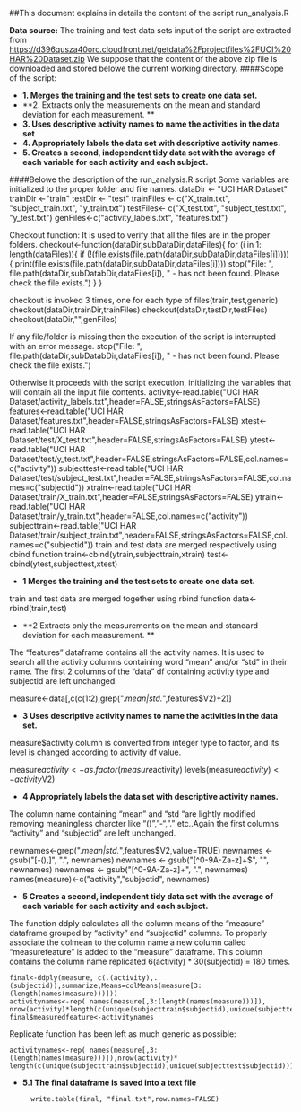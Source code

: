 ##This document explains in details the content of the script run_analysis.R 

**Data source:**
The training and test data sets input of the script are extracted from
https://d396qusza40orc.cloudfront.net/getdata%2Fprojectfiles%2FUCI%20HAR%20Dataset.zip
We suppose that the content of the above zip file is downloaded and stored belowe the current working directory.
####Scope of the script:
* **1.	Merges the training and the test sets to create one data set.**
* **2.	Extracts only the measurements on the mean and standard deviation for each measurement. **
* **3.	Uses descriptive activity names to name the activities in the data set**
* **4.	Appropriately labels the data set with descriptive activity names.**
* **5.	Creates a second, independent tidy data set with the average of each variable for each activity and each subject.**

####Belowe the description of the run_analysis.R script
Some variables are initialized to the proper folder and file names.
dataDir <- "UCI HAR Dataset"
trainDir <-"train"
testDir <- "test"
trainFiles <- c("X_train.txt", "subject_train.txt", "y_train.txt")
testFiles<- c("X_test.txt", "subject_test.txt", "y_test.txt")
genFiles<-c("activity_labels.txt", "features.txt")

Checkout function: It is used to verify that all the files are in the proper folders.
checkout<-function(dataDir,subDataDir,dataFiles){
	for (i in 1: length(dataFiles)){
		if (!(file.exists(file.path(dataDir,subDataDir,dataFiles[i])))) {
			print(file.exists(file.path(dataDir,subDataDir,dataFiles[i])))
			stop("File: ", file.path(dataDir,subDatabDir,dataFiles[i]), " - has not been found. Please check the file exists.")	
		}
}

checkout is invoked 3 times, one for each type of files(train,test,generic)
checkout(dataDir,trainDir,trainFiles)
checkout(dataDir,testDir,testFiles)
checkout(dataDir,"",genFiles)

If any file/folder is missing then the execution of the script is interrupted with an error message. 
stop("File: ", file.path(dataDir,subDatabDir,dataFiles[i]), " - has not been found. Please check the file exists.")	

Otherwise it proceeds with the script execution, initializing the variables that will contain all the input file contents. 
activity<-read.table("UCI HAR Dataset/activity_labels.txt",header=FALSE,stringsAsFactors=FALSE)
features<-read.table("UCI HAR Dataset/features.txt",header=FALSE,stringsAsFactors=FALSE)
xtest<-read.table("UCI HAR Dataset/test/X_test.txt",header=FALSE,stringsAsFactors=FALSE)
ytest<-read.table("UCI HAR Dataset/test/y_test.txt",header=FALSE,stringsAsFactors=FALSE,col.names=c("activity"))
subjecttest<-read.table("UCI HAR Dataset/test/subject_test.txt",header=FALSE,stringsAsFactors=FALSE,col.names=c("subjectid"))
xtrain<-read.table("UCI HAR Dataset/train/X_train.txt",header=FALSE,stringsAsFactors=FALSE)
ytrain<-read.table("UCI HAR Dataset/train/y_train.txt",header=FALSE,col.names=c("activity"))
subjecttrain<-read.table("UCI HAR Dataset/train/subject_train.txt",header=FALSE,stringsAsFactors=FALSE,col.names=c("subjectid"))
train and test data are merged respectively using cbind function
train<-cbind(ytrain,subjecttrain,xtrain)
test<-cbind(ytest,subjecttest,xtest)
* **1	Merges the training and the test sets to create one data set.**

train and test data are merged together using rbind function
data<-rbind(train,test)
* **2	Extracts only the measurements on the mean and standard deviation for each measurement. **

The “features” dataframe contains all the activity names. It is used to search all the activity columns containing word “mean” and/or “std” in their name.
The first 2 columns of the “data” df containing activity type and subjectid are left unchanged. 
 
measure<-data[,c(c(1:2),grep(".*mean|std.*",features$V2)+2)]

* **3	Uses descriptive activity names to name the activities in the data set.**

measure$activity column is converted from integer type to factor, and its level is changed according to activity df value.

measure$activity<-as.factor(measure$activity)
levels(measure$activity)<-activity$V2)

* **4	Appropriately labels the data set with descriptive activity names.**

The column name containing “mean” and “std “are lightly modified removing meaningless charcter like “()”,”-“,”.” etc..Again the first columns “activity” and “subjectid” are left unchanged.

newnames<-grep(".*mean|std.*",features$V2,value=TRUE)
newnames <- gsub("[-(),]", ".", newnames)
newnames <- gsub("[^0-9A-Za-z]+$", "", newnames) 
newnames <- gsub("[^0-9A-Za-z]+", ".", newnames)
names(measure)<-c("activity","subjectid", newnames)

* **5	Creates a second, independent tidy data set with the average of each variable for each activity and each subject.**

The function ddply calculates all the column means of the “measure” dataframe grouped by “activity” and “subjectid” columns. To properly associate the colmean to the column name a new column called “measurefeature” is added to the “measure” dataframe. This column contains the column name replicated  6(activity) * 30(subjectid) = 180 times. 


	final<-ddply(measure, c(.(activity),.(subjectid)),summarize,Means=colMeans(measure[3:(length(names(measure)))]))
	activitynames<-rep( names(measure[,3:(length(names(measure)))]),
	nrow(activity)*length(c(unique(subjecttrain$subjectid),unique(subjecttest$subjectid))))
	final$measuredfeature<-activitynames

Replicate function has been left as much generic as possible: 


	activitynames<-rep( names(measure[,3:(length(names(measure)))]),nrow(activity)*
	length(c(unique(subjecttrain$subjectid),unique(subjecttest$subjectid))))

* **5.1  The final dataframe is saved into a text file**


		write.table(final, "final.txt",row.names=FALSE)



